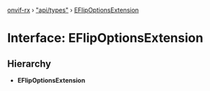 [onvif-rx](../README.md) › ["api/types"](../modules/_api_types_.md) › [EFlipOptionsExtension](_api_types_.eflipoptionsextension.md)

# Interface: EFlipOptionsExtension

## Hierarchy

* **EFlipOptionsExtension**
